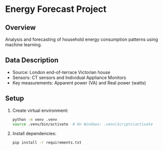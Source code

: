 # Energy Forecast Project

## Overview

Analysis and forecasting of household energy consumption patterns using machine learning.

## Data Description

- Source: London end-of-terrace Victorian house
- Sensors: CT sensors and Individual Appliance Monitors
- Key measurements: Apparent power (VA) and Real power (watts)

## Setup

1. Create virtual environment:
   ```bash
   python -m venv .venv
   source .venv/bin/activate  # On Windows: .venv\Scripts\activate
   ```
2. Install dependencies:
   ```bash
   pip install -r requirements.txt
   ```
